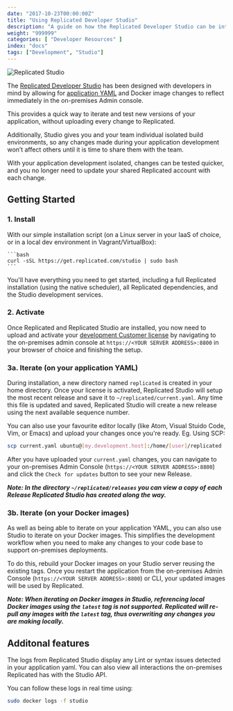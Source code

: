 ```yaml
---
date: "2017-10-23T00:00:00Z"
title: "Using Replicated Developer Studio"
description: "A guide on how the Replicated Developer Studio can be integrated into your Replicated development workflow."
weight: "999999"
categories: [ "Developer Resources" ]
index: "docs"
tags: ["Development", "Studio"]
---
```


![Replicated Studio](/images/post-screens/replicated-studio-header.jpg)

The [Replicated Developer Studio](https://github.com/replicatedhq/studio) has been designed with developers in mind by allowing for [application YAML](https://help.replicated.com/docs/packaging-an-application/yaml-overview/) and Docker image changes to reflect immediately in the on-premises Admin console.

This provides a quick way to iterate and test new versions of your application, without uploading every change to Replicated. 

Additionally, Studio gives you and your team individual isolated build environments, so any changes made during your application development won’t affect others until it is time to share them with the team.

With your application development isolated, changes can be tested quicker, and you no longer need to update your shared Replicated account with each change.


## Getting Started

### 1. Install

With our simple installation script (on a Linux server in your IaaS of choice, or in a local dev environment in Vagrant/VirtualBox):

    ```bash
    curl -sSL https://get.replicated.com/studio | sudo bash
    ```

You'll have everything you need to get started, including a full Replicated installation (using the native scheduler), all Replicated dependencies, and the Studio development services.


### 2. Activate

Once Replicated and Replicated Studio are installed, you now need to upload and activate your [development Customer license](https://help.replicated.com/docs/distributing-an-application/create-licenses/#license-type-required) by navigating to the on-premises admin console at `https://<YOUR SERVER ADDRESS>:8800` in your browser of choice and finishing the setup.


### 3a. Iterate (on your application YAML)

During installation, a new directory named `replicated` is created in your home directory. Once your license is activated, Replicated Studio will setup the most recent release and save it to `~/replicated/current.yaml`. Any time this file is updated and saved, Replicated Studio will create a new release using the next available sequence number.

You can also use your favourite editor locally (like Atom, Visual Stuido Code, Vim, or Emacs) and upload your changes once you're ready. Eg. Using SCP:

```bash
scp current.yaml ubuntu@[my.development.host]:/home/[user]/replicated
```

After you have uploaded your `current.yaml` changes, you can navigate to your on-premises Admin Console (`https://<YOUR SERVER ADDRESS>:8800`) and click the `Check for updates` button to see your new Release.

***Note: In the directory `~/replicated/releases` you can view a copy of each Release Replicated Studio has created along the way.***



### 3b. Iterate (on your Docker images)

As well as being able to iterate on your application YAML, you can also use Studio to iterate on your Docker images. This simplifies the development workflow when you need to make any changes to your code base to support on-premises deployments.

To do this, rebuild your Docker images on your Studio server reusing the existing tags. Once you restart the application from the on-premises Admin Console (`https://<YOUR SERVER ADDRESS>:8800`) or CLI, your updated images will be used by Replicated.

***Note: When iterating on Docker images in Studio, referencing local Docker images using the `latest` tag is not supported. Replicated will re-pull any images with the `latest` tag, thus overwriting any changes you are making locally.***



## Additonal features

The logs from Replicated Studio display any Lint or syntax issues detected in your application yaml. You can also view all interactions the on-premises Replicated has with the Studio API.

You can follow these logs in real time using:

```bash
sudo docker logs -f studio
```

